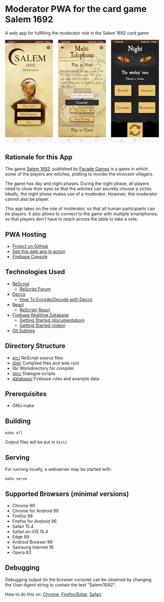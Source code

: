 
# Moderator PWA for the card game Salem 1692

A web app for fulfilling the moderator role in the Salem 1692 card game

![Screenshots](doc/screenshots.png)

## Rationale for this App

The game [Salem 1692](https://www.boardgamegeek.com/boardgame/175549/salem-1692),
published by [Façade Games](https://facadegames.com/products/salem-1692)
is a game in which some of the players are witches, plotting to murder the
innocent villagers.

The game has day and night phases. During the night phase, all players
need to close their eyes so that the witches can secretly choose a
victim.  Ideally, the night phase makes use of a moderator. However,
this moderator cannot also be player.

This app takes on the role of moderator, so that all human participants
can be players. It also allows to connect to the game with multiple
smartphones, so that players don't have to reach across the table to
take a vote.


## PWA Hosting

- [Project on GitHub](https://github.com/ruittenb/salem-1692)
- [See this web app in action](https://ruittenb.github.io/salem-1692/)
- [Firebase Console](https://console.firebase.google.com/u/0/project/salem-1692-moderator-new/overview)

## Technologies Used

- [ReScript](https://rescript-lang.org/docs/manual/latest/overview)
  - [ReScript Forum](https://www.reddit.com/r/rescript/)
- [Decco](https://github.com/reasonml-labs/decco)
  - [How To Encode/Decode with Decco](doc/Decoder%20une%20enumeration%20depuis%20une%20API%20en%20ReScript%20avec%20decco.pdf)
- [React](https://reactjs.org/docs/getting-started.html)
  - [ReScript-React](https://rescript-lang.org/docs/react/latest/introduction)
- [Firebase Realtime Database](https://firebase.google.com/docs/database)
  - [Getting Started (documentation)](https://firebase.google.com/docs/database/web/start)
  - [Getting Started (video)](https://www.youtube.com/watch?v=rQvOAnNvcNQ)
- [Git Subtree](https://www.atlassian.com/git/tutorials/git-subtree)

## Directory Structure

- [src/](src/) ReScript source files
- [dist/](dist/) Compiled files and web root
- lib/ Workdirectory for compiler
- [doc/](doc/) Dialogue scripts
- [database/](database/) Firebase rules and example data

## Prerequisites

- GNU make

## Building

```
make all
```

Output files will be put in `dist/`

## Serving

For running locally, a webserver may be started with:

```
make serve
```

## Supported Browsers (minimal versions)

- Chrome 99
- Chrome for Android 99
- Firefox 98
- Firefox for Android 96
- Safari 15.4
- Safari on iOS 15.4
- Edge 99
- Android Browser 99
- Samsung Internet 16
- Opera 83

## Debugging

Debugging output (in the browser console) can be obtained by changing the User-Agent string
to contain the text "Salem/1692".

How to do this on: [Chrome](https://www.alphr.com/change-user-agent-string-google-chrome/),
[Firefox/Edge](https://geekflare.com/change-user-agent-in-browser/),
[Safari](https://www.technipages.com/how-to-change-user-agent-in-safari).


